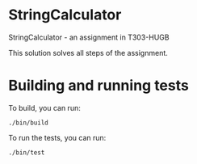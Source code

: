 StringCalculator
================
StringCalculator - an assignment in T303-HUGB

This solution solves all steps of the assignment.

# Building and running tests

To build, you can run:
```shell
./bin/build
```

To run the tests, you can run:
```shell
./bin/test
```
